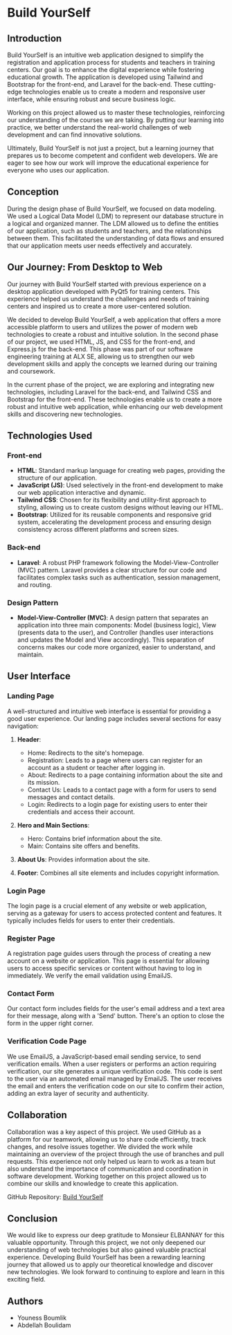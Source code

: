 # Build YourSelf

## Introduction
Build YourSelf is an intuitive web application designed to simplify the registration and application process for students and teachers in training centers. Our goal is to enhance the digital experience while fostering educational growth. The application is developed using Tailwind and Bootstrap for the front-end, and Laravel for the back-end. These cutting-edge technologies enable us to create a modern and responsive user interface, while ensuring robust and secure business logic.

Working on this project allowed us to master these technologies, reinforcing our understanding of the courses we are taking. By putting our learning into practice, we better understand the real-world challenges of web development and can find innovative solutions.

Ultimately, Build YourSelf is not just a project, but a learning journey that prepares us to become competent and confident web developers. We are eager to see how our work will improve the educational experience for everyone who uses our application.

## Conception
During the design phase of Build YourSelf, we focused on data modeling. We used a Logical Data Model (LDM) to represent our database structure in a logical and organized manner. The LDM allowed us to define the entities of our application, such as students and teachers, and the relationships between them. This facilitated the understanding of data flows and ensured that our application meets user needs effectively and accurately.

## Our Journey: From Desktop to Web
Our journey with Build YourSelf started with previous experience on a desktop application developed with PyQt5 for training centers. This experience helped us understand the challenges and needs of training centers and inspired us to create a more user-centered solution.

We decided to develop Build YourSelf, a web application that offers a more accessible platform to users and utilizes the power of modern web technologies to create a robust and intuitive solution. In the second phase of our project, we used HTML, JS, and CSS for the front-end, and Express.js for the back-end. This phase was part of our software engineering training at ALX SE, allowing us to strengthen our web development skills and apply the concepts we learned during our training and coursework.

In the current phase of the project, we are exploring and integrating new technologies, including Laravel for the back-end, and Tailwind CSS and Bootstrap for the front-end. These technologies enable us to create a more robust and intuitive web application, while enhancing our web development skills and discovering new technologies.

## Technologies Used
### Front-end
- **HTML**: Standard markup language for creating web pages, providing the structure of our application.
- **JavaScript (JS)**: Used selectively in the front-end development to make our web application interactive and dynamic.
- **Tailwind CSS**: Chosen for its flexibility and utility-first approach to styling, allowing us to create custom designs without leaving our HTML.
- **Bootstrap**: Utilized for its reusable components and responsive grid system, accelerating the development process and ensuring design consistency across different platforms and screen sizes.

### Back-end
- **Laravel**: A robust PHP framework following the Model-View-Controller (MVC) pattern. Laravel provides a clear structure for our code and facilitates complex tasks such as authentication, session management, and routing.

### Design Pattern
- **Model-View-Controller (MVC)**: A design pattern that separates an application into three main components: Model (business logic), View (presents data to the user), and Controller (handles user interactions and updates the Model and View accordingly). This separation of concerns makes our code more organized, easier to understand, and maintain.

## User Interface
### Landing Page
A well-structured and intuitive web interface is essential for providing a good user experience. Our landing page includes several sections for easy navigation:
1. **Header**:
   - Home: Redirects to the site's homepage.
   - Registration: Leads to a page where users can register for an account as a student or teacher after logging in.
   - About: Redirects to a page containing information about the site and its mission.
   - Contact Us: Leads to a contact page with a form for users to send messages and contact details.
   - Login: Redirects to a login page for existing users to enter their credentials and access their account.

2. **Hero and Main Sections**:
   - Hero: Contains brief information about the site.
   - Main: Contains site offers and benefits.

3. **About Us**: Provides information about the site.

4. **Footer**: Combines all site elements and includes copyright information.

### Login Page
The login page is a crucial element of any website or web application, serving as a gateway for users to access protected content and features. It typically includes fields for users to enter their credentials.

### Register Page
A registration page guides users through the process of creating a new account on a website or application. This page is essential for allowing users to access specific services or content without having to log in immediately. We verify the email validation using EmailJS.

### Contact Form
Our contact form includes fields for the user's email address and a text area for their message, along with a 'Send' button. There's an option to close the form in the upper right corner.

### Verification Code Page
We use EmailJS, a JavaScript-based email sending service, to send verification emails. When a user registers or performs an action requiring verification, our site generates a unique verification code. This code is sent to the user via an automated email managed by EmailJS. The user receives the email and enters the verification code on our site to confirm their action, adding an extra layer of security and authenticity.

## Collaboration
Collaboration was a key aspect of this project. We used GitHub as a platform for our teamwork, allowing us to share code efficiently, track changes, and resolve issues together. We divided the work while maintaining an overview of the project through the use of branches and pull requests. This experience not only helped us learn to work as a team but also understand the importance of communication and coordination in software development. Working together on this project allowed us to combine our skills and knowledge to create this application.

GitHub Repository: [Build YourSelf](https://github.com/saskiutchiha/BuildYourSelf/tree/main)

## Conclusion
We would like to express our deep gratitude to Monsieur ELBANNAY for this valuable opportunity. Through this project, we not only deepened our understanding of web technologies but also gained valuable practical experience. Developing Build YourSelf has been a rewarding learning journey that allowed us to apply our theoretical knowledge and discover new technologies. We look forward to continuing to explore and learn in this exciting field.

## Authors
- Youness Boumlik
- Abdellah Boulidam
